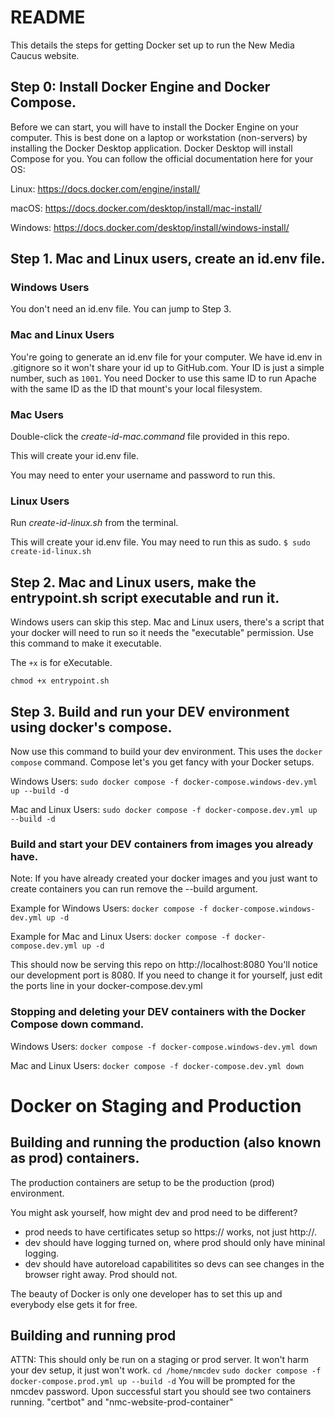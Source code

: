 # README

This details the steps for getting Docker set up to run the New Media Caucus website.

## Step 0: Install Docker Engine and Docker Compose.
Before we can start, you will have to install the Docker Engine on your computer. This is best done on a laptop or workstation (non-servers) by installing the Docker Desktop application. Docker Desktop will install Compose for you.
You can follow the official documentation here for your OS:

Linux: https://docs.docker.com/engine/install/

macOS: https://docs.docker.com/desktop/install/mac-install/

Windows: https://docs.docker.com/desktop/install/windows-install/

## Step 1. Mac and Linux users, create an id.env file.

### Windows Users
You don't need an id.env file. You can jump to Step 3.

### Mac and Linux Users
You're going to generate an id.env file for your computer. We have id.env in .gitignore so it won't share your id up to GitHub.com. Your ID is just a simple number, such as ```1001```. You need Docker to use this same ID to run Apache with the same ID as the ID that mount's your local filesystem.

### Mac Users
Double-click the *create-id-mac.command* file provided in this repo.

This will create your id.env file.

You may need to enter your username and password to run this.

### Linux Users
Run *create-id-linux.sh* from the terminal.

This will create your id.env file. 
You may need to run this as sudo.
```$ sudo create-id-linux.sh```

## Step 2. Mac and Linux users, make the entrypoint.sh script executable and run it.
Windows users can skip this step. Mac and Linux users, there's a script that your docker will need to run so it needs the "executable" permission. Use this command to make it executable.

The ```+x``` is for eXecutable.

```chmod +x entrypoint.sh```

## Step 3. Build and run your DEV environment using docker's compose.
Now use this command to build your dev environment. This uses the ```docker compose``` command. Compose let's you get fancy with your Docker setups.

Windows Users:
```sudo docker compose -f docker-compose.windows-dev.yml up --build -d```

Mac and Linux Users:
```sudo docker compose -f docker-compose.dev.yml up --build -d```

### Build and start your DEV containers from images you already have.
Note: If you have already created your docker images and you just want to create containers you can run remove the --build argument.

Example for Windows Users:
```docker compose -f docker-compose.windows-dev.yml up -d```

Example for Mac and Linux Users:
```docker compose -f docker-compose.dev.yml up -d```

This should now be serving this repo on http://localhost:8080
You'll notice our development port is 8080. If you need to change it for yourself, just edit the ports line in your docker-compose.dev.yml

### Stopping and deleting your DEV containers with the Docker Compose down command.

Windows Users:
```docker compose -f docker-compose.windows-dev.yml down```

Mac and Linux Users:
```docker compose -f docker-compose.dev.yml down```

# Docker on Staging and Production
## Building and running the production (also known as prod) containers.
The production containers are setup to be the production (prod) environment. 

You might ask yourself, how might dev and prod need to be different?
- prod needs to have certificates setup so https:// works, not just http://.
- dev should have logging turned on, where prod should only have mininal logging.
- dev should have autoreload capabilitites so devs can see changes in the browser right away. Prod should not.

The beauty of Docker is only one developer has to set this up and everybody else gets it for free.

## Building and running prod
ATTN: This should only be run on a staging or prod server. It won't harm your dev setup, it just won't work.
```cd /home/nmcdev``` 
```sudo docker compose -f docker-compose.prod.yml up --build -d```
You will be prompted for the nmcdev password.
Upon successful start you should see two containers running. "certbot" and "nmc-website-prod-container"

